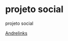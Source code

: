 # projeto social
 projeto social

<a href="https://andregarros.github.io/projeto-social//index.html">Andrelinks</a>
